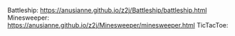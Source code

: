 Battleship: https://anusianne.github.io/z2j/Battleship/battleship.html
Minesweeper: https://anusianne.github.io/z2j/Minesweeper/minesweeper.html
TicTacToe: 
